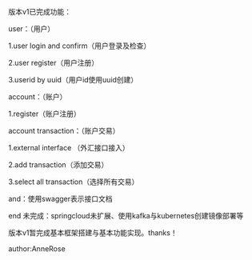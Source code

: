 版本v1已完成功能：

user：（用户）

1.user login and confirm（用户登录及检查）

2.user register（用户注册）

3.userid by uuid（用户id使用uuid创建）

account：（账户）

1.register（账户注册）

account transaction：（账户交易）

1.external interface （外汇接口接入）

2.add transaction（添加交易）

3.select all transaction（选择所有交易）

and：使用swagger表示接口文档

end 未完成：springcloud未扩展、使用kafka与kubernetes创建镜像部署等

版本v1暂完成基本框架搭建与基本功能实现。thanks！

author:AnneRose


